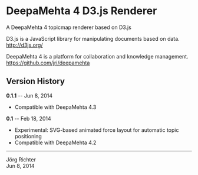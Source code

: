 
DeepaMehta 4 D3.js Renderer
===========================

A DeepaMehta 4 topicmap renderer based on D3.js

D3.js is a JavaScript library for manipulating documents based on data.  
<http://d3js.org/>

DeepaMehta 4 is a platform for collaboration and knowledge management.  
<https://github.com/jri/deepamehta>


Version History
---------------

**0.1.1** -- Jun 8, 2014

* Compatible with DeepaMehta 4.3

**0.1** -- Feb 18, 2014

* Experimental: SVG-based animated force layout for automatic topic positioning
* Compatible with DeepaMehta 4.2


------------
Jörg Richter  
Jun 8, 2014

